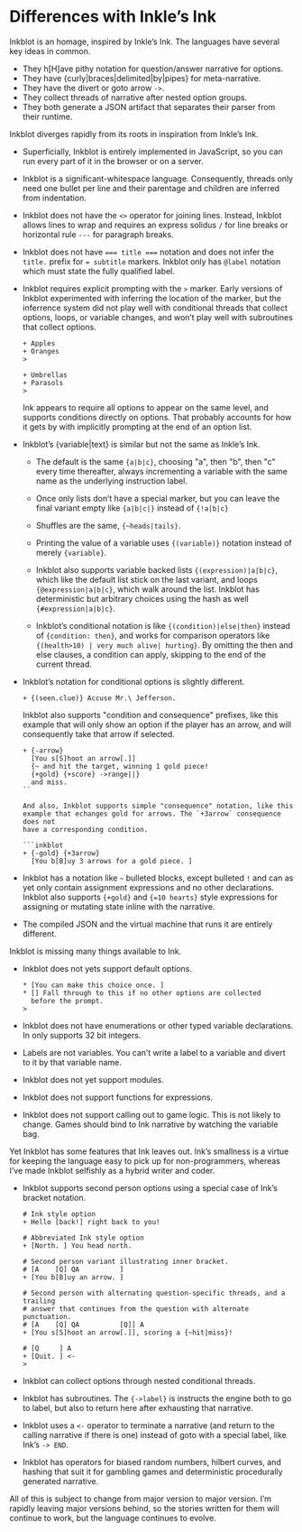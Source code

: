 
# Differences with Inkle’s Ink

Inkblot is an homage, inspired by Inkle’s Ink.
The languages have several key ideas in common.

- They h[H]ave pithy notation for question/answer narrative for options.
- They have {curly|braces|delimited|by|pipes} for meta-narrative.
- They have the divert or goto arrow ``->``.
- They collect threads of narrative after nested option groups.
- They both generate a JSON artifact that separates their parser from their
  runtime.

Inkblot diverges rapidly from its roots in inspiration from Inkle’s Ink.

- Superficially, Inkblot is entirely implemented in JavaScript, so you can run
  every part of it in the browser or on a server.

- Inkblot is a significant-whitespace language.
  Consequently, threads only need one bullet per line and their parentage and
  children are inferred from indentation.

- Inkblot does not have the `<>` operator for joining lines.
  Instead, Inkblot allows lines to wrap and requires an express solidus ``/``
  for line breaks or horizontal rule ``---`` for paragraph breaks.

- Inkblot does not have `=== title ===` notation and does not infer the `title.` prefix
  for `= subtitle` markers. Inkblot only has `@label` notation which must state
  the fully qualified label.

- Inkblot requires explicit prompting with the ``>`` marker.
  Early versions of Inkblot experimented with inferring the location of the marker,
  but the inferrence system did not play well with conditional threads
  that collect options, loops, or variable changes, and won’t play well
  with subroutines that collect options.

  ```ink
  + Apples
  + Oranges
  >

  + Umbrellas
  + Parasols
  >
  ```

  Ink appears to require all options to appear on the same level, and supports
  conditions directly on options. That probably accounts for how it gets
  by with implicitly prompting at the end of an option list.

- Inkblot’s {variable|text} is similar but not the same as Inkle’s Ink.

  - The default is the same ``{a|b|c}``, choosing "a", then "b", then "c" every
    time thereafter, always incrementing a variable with the same name as the
    underlying instruction label.

  - Once only lists don’t have a special marker, but you can leave the final
    variant empty like ``{a|b|c|}`` instead of ``{!a|b|c}``

  - Shuffles are the same, ``{~heads|tails}``.

  - Printing the value of a variable uses ``{(variable)}`` notation instead of
    merely ``{variable}``.

  - Inkblot also supports variable backed lists ``{(expression)|a|b|c}``, which
    like the default list stick on the last variant, and loops
    ``{@expression|a|b|c}``, which walk around the list.
    Inkblot has deterministic but arbitrary choices using the hash as well
    ``{#expression|a|b|c}``.

  - Inkblot’s conditional notation is like ``{(condition)|else|then}`` instead
    of ``{condition: then}``, and works for comparison operators like
    ``{(health>10) | very much alive| hurting}``.
    By omitting the then and else clauses, a condition can apply, skipping
    to the end of the current thread.

- Inkblot’s notation for conditional options is slightly different.

  ```inkblot
  + {(seen.clue)} Accuse Mr.\ Jefferson.
  ```

  Inkblot also supports "condition and consequence" prefixes, like this
  example that will only show an option if the player has an arrow,
  and will consequently take that arrow if selected.

  ```inkblot
  + {-arrow}
    [You s[S]hoot an arrow[.]]
    {~ and hit the target, winning 1 gold piece!
    {+gold} {+score} ->range||}
    and miss.
  ``

  And also, Inkblot supports simple "consequence" notation, like this
  example that echanges gold for arrows. The `+3arrow` consequence does not
  have a corresponding condition.

  ```inkblot
  + {-gold} {+3arrow}
    [You b[B]uy 3 arrows for a gold piece. ]
  ```

- Inkblot has a notation like `~` bulleted blocks, except bulleted `!` and
  can as yet only contain assignment expressions and no other declarations.
  Inkblot also supports `{+gold}` and `{=10 hearts}` style expressions
  for assigning or mutating state inline with the narrative.

- The compiled JSON and the virtual machine that runs it are entirely
  different.

Inkblot is missing many things available to Ink.

- Inkblot does not yets support default options.

  ```ink
  * [You can make this choice once. ]
  * [] Fall through to this if no other options are collected
    before the prompt.
  >
  ```

- Inkblot does not have enumerations or other typed variable declarations.
  In only supports 32 bit integers.

- Labels are not variables. You can’t write a label to a variable and divert to
  it by that variable name.

- Inkblot does not yet support modules.

- Inkblot does not support functions for expressions.

- Inkblot does not support calling out to game logic. This is not likely to
  change. Games should bind to Ink narrative by watching the variable bag.

Yet Inkblot has some features that Ink leaves out.
Ink’s smallness is a virtue for keeping the language easy to pick up for
non-programmers, whereas I’ve made Inkblot selfishly as a hybrid writer and
coder.

- Inkblot supports second person options using a special case of Ink’s bracket
  notation.

  ```
  # Ink style option
  + Hello [back!] right back to you!

  # Abbreviated Ink style option
  + [North. ] You head north.

  # Second person variant illustrating inner bracket.
  # [A    [Q] QA          ]
  + [You b[B]uy an arrow. ]

  # Second person with alternating question-specific threads, and a trailing
  # answer that continues from the question with alternate punctuation.
  # [A    [Q] QA          [Q]] A
  + [You s[S]hoot an arrow[.]], scoring a {~hit|miss}!

  # [Q     ] A
  + [Quit. ] <-
  >
  ```

- Inkblot can collect options through nested conditional threads.

- Inkblot has subroutines. The ``{->label}`` is instructs the engine both to go
  to label, but also to return here after exhausting that narrative.

- Inkblot uses a ``<-`` operator to terminate a narrative (and return to the
  calling narrative if there is one) instead of goto with a special label, like
  Ink’s ``-> END``.

- Inkblot has operators for biased random numbers, hilbert curves, and hashing
  that suit it for gambling games and deterministic procedurally generated
  narrative.

All of this is subject to change from major version to major version.
I’m rapidly leaving major versions behind, so the stories written for them will
continue to work, but the language continues to evolve.
